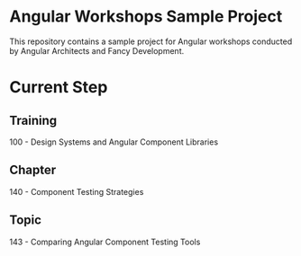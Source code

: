 # Angular Workshops Sample Project

This repository contains a sample project for Angular workshops conducted by Angular Architects and Fancy Development.

# Current Step

## Training
100 - Design Systems and Angular Component Libraries

## Chapter
140 - Component Testing Strategies

## Topic
143 - Comparing Angular Component Testing Tools
